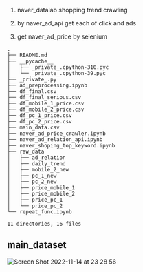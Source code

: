 1. naver_datalab shopping trend crawling

2. by naver_ad_api get each of click and ads

3. get naver_ad_price by selenium

```
.
├── README.md
├── __pycache__
│   ├── _private_.cpython-310.pyc
│   └── _private_.cpython-39.pyc
├── _private_.py
├── ad_preprocessing.ipynb
├── df_final.csv
├── df_final_serious.csv
├── df_mobile_1_price.csv
├── df_mobile_2_price.csv
├── df_pc_1_price.csv
├── df_pc_2_price.csv
├── main_data.csv
├── naver_ad_price_crawler.ipynb
├── naver_ad_relation_api.ipynb
├── naver_shoping_top_keyword.ipynb
├── raw_data
│   ├── ad_relation
│   ├── daily_trend
│   ├── mobile_2_new
│   ├── pc_1_new
│   ├── pc_2_new
│   ├── price_mobile_1
│   ├── price_mobile_2
│   ├── price_pc_1
│   └── price_pc_2
└── repeat_func.ipynb

11 directories, 16 files

```
## main_dataset
![Screen Shot 2022-11-14 at 23 28 56](https://user-images.githubusercontent.com/112222918/201685681-a23b3a16-7deb-4c57-9717-7c457cecd723.png)


